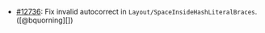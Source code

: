* [#12736](https://github.com/rubocop/rubocop/issues/12736): Fix invalid autocorrect in `Layout/SpaceInsideHashLiteralBraces`. ([@bquorning][])
